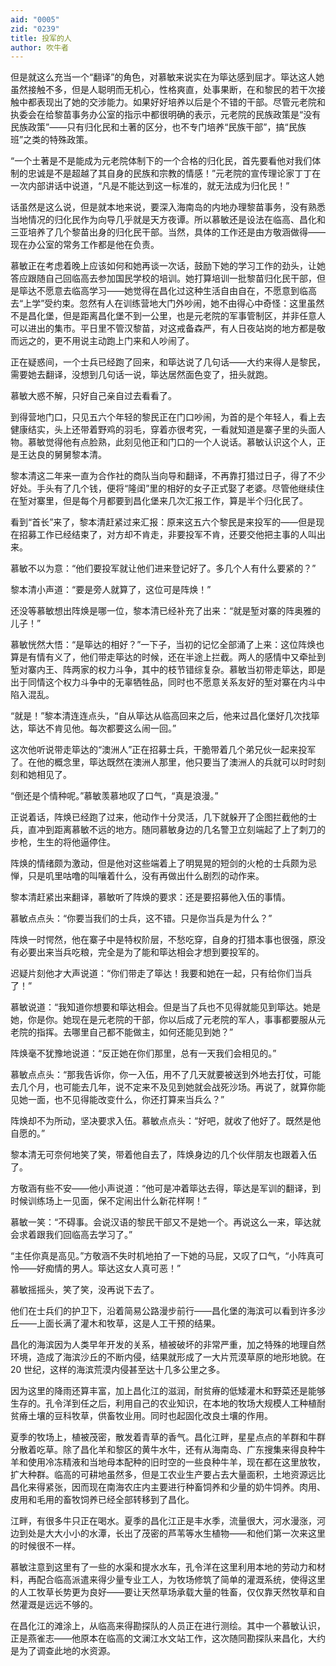 ```yaml
---
aid: "0005"
zid: "0239"
title: 投军的人
author: 吹牛者
---
```


但是就这么充当一个“翻译”的角色，对慕敏来说实在为筚达感到屈才。筚达这人她虽然接触不多，但是人聪明而无机心，性格爽直，处事果断，在和黎民的若干次接触中都表现出了她的交涉能力。如果好好培养以后是个不错的干部。尽管元老院和执委会在给黎苗事务办公室的指示中都很明确的表示，元老院的民族政策是“没有民族政策”——只有归化民和土著的区分，也不专门培养“民族干部”，搞“民族班”之类的特殊政策。

“一个土著是不是能成为元老院体制下的一个合格的归化民，首先要看他对我们体制的忠诚是不是超越了其自身的民族和宗教的情感！”元老院的宣传理论家丁丁在一次内部讲话中说道，“凡是不能达到这一标准的，就无法成为归化民！”

话虽然是这么说，但是就本地来说，要深入海南岛的内地办理黎苗事务，没有熟悉当地情况的归化民作为向导几乎就是天方夜谭。所以慕敏还是设法在临高、昌化和三亚培养了几个黎苗出身的归化民干部。当然，具体的工作还是由方敬涵做得——现在办公室的常务工作都是他在负责。

慕敏正在考虑着晚上应该如何和她再谈一次话，鼓励下她的学习工作的劲头，让她答应跟随自己回临高去参加国民学校的培训。她打算培训一批黎苗归化民干部，但是筚达不愿意去临高学习——她觉得在昌化过这种生活自由自在，不愿意到临高去“上学”受约束。忽然有人在训练营地大门外吵闹，她不由得心中奇怪：这里虽然不是昌化堡，但是距离昌化堡不到一公里，也是元老院的军事管制区，并非任意人可以进出的集市。平日里不管汉黎苗，对这戒备森严，有人日夜站岗的地方都是敬而远之的，更不用说主动跑上门来和人吵闹了。

正在疑惑间，一个士兵已经跑了回来，和筚达说了几句话——大约来得人是黎民，需要她去翻译，没想到几句话一说，筚达居然面色变了，扭头就跑。

慕敏大惑不解，只好自己亲自过去看看了。

到得营地门口，只见五六个年轻的黎民正在门口吵闹，为首的是个年轻人，看上去健康结实，头上还带着野鸡的羽毛，穿着亦很考究，一看就知道是寨子里的头面人物。慕敏觉得他有点脸熟，此刻见他正和门口的一个人说话。慕敏认识这个人，正是王达良的舅舅黎本清。

黎本清这二年来一直为合作社的商队当向导和翻译，不再靠打猎过日子，得了不少好处。手头有了几个钱，便将“隆闺”里的相好的女子正式娶了老婆。尽管他继续住在堑对寨里，但是每个月都要到昌化堡来几次汇报工作，算是半个归化民了。

看到“首长”来了，黎本清赶紧过来汇报：原来这五六个黎民是来投军的——但是现在招募工作已经结束了，对方却不肯走，非要投军不肯，还要交他把主事的人叫出来。

慕敏不以为意：“他们要投军就让他们进来登记好了。多几个人有什么要紧的？”

黎本清小声道：“要是旁人就算了，这位可是阵焕！”

还没等慕敏想出阵焕是哪一位，黎本清已经补充了出来：“就是堑对寨的阵奥雅的儿子！”

慕敏恍然大悟：“是筚达的相好？”一下子，当初的记忆全部涌了上来：这位阵焕也算是有情有义了，他们带走筚达的时候，还在半途上拦截。两人的感情中又牵扯到堑对寨内王、阵两家的权力斗争，其中的枝节错综复杂。慕敏当初带走筚达，即是出于同情这个权力斗争中的无辜牺牲品，同时也不愿意关系友好的堑对寨在内斗中陷入混乱。

“就是！”黎本清连连点头，“自从筚达从临高回来之后，他来过昌化堡好几次找筚达，筚达不肯见他。每次都要这么闹一回。”

这次他听说带走筚达的“澳洲人”正在招募士兵，干脆带着几个弟兄伙一起来投军了。在他的概念里，筚达既然在澳洲人那里，他只要当了澳洲人的兵就可以时时刻刻和她相见了。

“倒还是个情种呢。”慕敏羡慕地叹了口气，“真是浪漫。”

正说着话，阵焕已经跑了过来，他动作十分灵活，几下就躲开了企图拦截他的士兵，直冲到距离慕敏不远的地方。随同慕敏身边的几名警卫立刻端起了上了刺刀的步枪，生生的将他逼停住。

阵焕的情绪颇为激动，但是他对这些端着上了明晃晃的短剑的火枪的士兵颇为忌惮，只是叽里咕噜的叫嚷着什么，没有再做出什么剧烈的动作来。

黎本清赶紧出来翻译，慕敏听了阵焕的要求：还是要招募他入伍的事情。

慕敏点点头：“你要当我们的士兵，这不错。只是你当兵是为什么？”

阵焕一时愕然，他在寨子中是特权阶层，不愁吃穿，自身的打猎本事也很强，原没有必要出来当兵吃粮，完全是为了能和筚达相会才想到要投军的。

迟疑片刻他才大声说道：“你们带走了筚达！我要和她在一起，只有给你们当兵了！”

慕敏说道：“我知道你想要和筚达相会。但是当了兵也不见得就能见到筚达。她是她，你是你。她现在是元老院的干部，你以后成了元老院的军人，事事都要服从元老院的指挥。去哪里自己都不能做主，如何还能见到她？”

阵焕毫不犹豫地说道：“反正她在你们那里，总有一天我们会相见的。”

慕敏点点头：“那我告诉你，你一入伍，用不了几天就要被送到外地去打仗，可能去几个月，也可能去几年，说不定来不及见到她就会战死沙场。再说了，就算你能见她一面，也不见得能改变什么，你还打算来当兵么？”

阵焕却不为所动，坚决要求入伍。慕敏点点头：“好吧，就收了他好了。既然是他自愿的。”

黎本清无可奈何地笑了笑，带着他自去了，阵焕身边的几个伙伴朋友也跟着入伍了。

方敬涵有些不安——他小声说道：“他可是冲着筚达去得，筚达是军训的翻译，到时候训练场上一见面，保不定闹出什么新花样啊！”

慕敏一笑：“不碍事。会说汉语的黎民干部又不是她一个。再说这么一来，筚达就会求着跟我们回临高去学习了。”

“主任你真是高见。”方敬涵不失时机地拍了一下她的马屁，又叹了口气，“小阵真可怜——好痴情的男人。筚达这女人真可恶！”

慕敏摇摇头，笑了笑，没再说下去了。

他们在士兵们的护卫下，沿着简易公路漫步前行——昌化堡的海滨可以看到许多沙丘——上面长满了灌木和牧草，这是人工干预的结果。

昌化的海滨因为人类早年开发的关系，植被破坏的非常严重，加之特殊的地理自然环境，造成了海滨沙丘的不断内侵，结果就形成了一大片荒漠草原的地形地貌。在 20 世纪，这样的海滨荒漠内侵甚至达十几多公里之多。

因为这里的降雨还算丰富，加上昌化江的滋润，耐贫瘠的低矮灌木和野菜还是能够生存的。孔令洋到任之后，利用自己的农业知识，在本地的牧场大规模人工种植耐贫瘠土壤的豆科牧草，供畜牧业用。同时也起固化改良土壤的作用。

夏季的牧场上，植被茂密，散发着青草的香气。昌化江畔，星星点点的羊群和牛群分散着吃草。除了昌化羊和黎区的黄牛水牛，还有从海南岛、广东搜集来得良种牛羊和使用冷冻精液和当地母本配种的旧时空的一些良种牛羊，现在都在这里放牧，扩大种群。临高的可耕地虽然多，但是工农业生产要占去大量面积，土地资源远比昌化来得紧张，因而现在南海农庄内主要进行种畜饲养和少量的奶牛饲养。肉用、皮用和毛用的畜牧饲养已经全部转移到了昌化。

江畔，有很多牛只正在喝水。夏季的昌化江正是丰水季，流量很大，河水漫涨，河边到处是大大小小的水潭，长出了茂密的芦苇等水生植物——和他们第一次来这里的时候很不一样。

慕敏注意到这里有了一些的水渠和提水水车，孔令洋在这里利用本地的劳动力和材料，再配合临高派遣来得少量专业工人，为牧场修筑了简单的灌溉系统，使得这里的人工牧草长势更为良好——要让天然草场承载大量的牲畜，仅仅靠天然牧草和自然灌溉是远远不够的。

在昌化江的滩涂上，从临高来得勘探队的人员正在进行测绘。其中一个慕敏认识，正是燕雀志——他原本在临高的文澜江水文站工作，这次随同勘探队来昌化，大约是为了调查此地的水资源。

